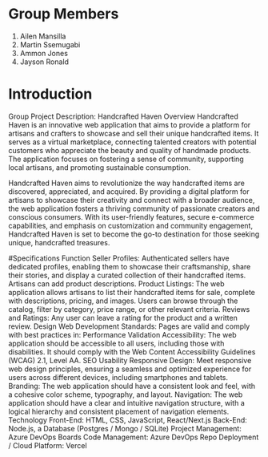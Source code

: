 # Group Members
1. Ailen Mansilla
2. Martin Ssemugabi
3. Ammon Jones
4. Jayson Ronald

# Introduction 
Group Project Description: Handcrafted Haven
Overview
Handcrafted Haven is an innovative web application that aims to provide a platform for artisans and crafters to showcase and sell their unique handcrafted items. It serves as a virtual marketplace, connecting talented creators with potential customers who appreciate the beauty and quality of handmade products. The application focuses on fostering a sense of community, supporting local artisans, and promoting sustainable consumption.

Handcrafted Haven aims to revolutionize the way handcrafted items are discovered, appreciated, and acquired. By providing a digital platform for artisans to showcase their creativity and connect with a broader audience, the web application fosters a thriving community of passionate creators and conscious consumers. With its user-friendly features, secure e-commerce capabilities, and emphasis on customization and community engagement, Handcrafted Haven is set to become the go-to destination for those seeking unique, handcrafted treasures.

#Specifications
Function
Seller Profiles: Authenticated sellers have dedicated profiles, enabling them to showcase their craftsmanship, share their stories, and display a curated collection of their handcrafted items. Artisans can add product descriptions.
Product Listings: The web application allows artisans to list their handcrafted items for sale, complete with descriptions, pricing, and images.
Users can browse through the catalog, filter by category, price range, or other relevant criteria.
Reviews and Ratings: Any user can leave a rating for the product and a written review.
Design
Web Development Standards: Pages are valid and comply with best practices in:
Performance
Validation
Accessibility: The web application should be accessible to all users, including those with disabilities. It should comply with the Web Content Accessibility Guidelines (WCAG) 2.1, Level AA.
SEO
Usability
Responsive Design: Meet responsive web design principles, ensuring a seamless and optimized experience for users across different devices, including smartphones and tablets.
Branding: The web application should have a consistent look and feel, with a cohesive color scheme, typography, and layout.
Navigation: The web application should have a clear and intuitive navigation structure, with a logical hierarchy and consistent placement of navigation elements.
Technology
Front-End: HTML, CSS, JavaScript, React/Next.js
Back-End: Node.js, a Database (Postgres / Mongo / SQLite)
Project Management: Azure DevOps Boards
Code Management: Azure DevOps Repo
Deployment / Cloud Platform: Vercel
